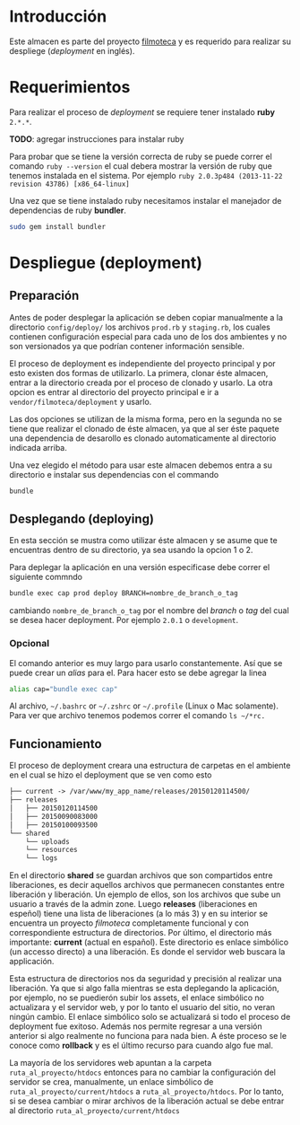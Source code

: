 # Introducción

Este almacen es parte del proyecto [filmoteca](https://github.com/filmoteca/filmoteca) y es requerido para realizar su despliege (*deployment* en inglés).

# Requerimientos

Para realizar el proceso de *deployment* se requiere tener instalado
**ruby** `2.*.*`.

**TODO**: agregar instrucciones para instalar ruby
 
Para probar que se tiene la versión correcta de ruby se puede correr
el comando `ruby --version` el cual debera mostrar la versión de ruby
que tenemos instalada en el sistema. Por ejemplo 
`ruby 2.0.3p484 (2013-11-22 revision 43786) [x86_64-linux]`

Una vez que se tiene instalado ruby necesitamos instalar el manejador
de dependencias de ruby **bundler**. 

```bash
sudo gem install bundler
```

# Despliegue (deployment)

## Preparación

Antes de poder desplegar la aplicación se deben copiar manualmente 
a la directorio `config/deploy/` los archivos `prod.rb` y 
`staging.rb`, los cuales contienen configuración especial para cada uno
de los dos ambientes y no son versionados ya que podrían contener 
información sensible.

El proceso de deployment es independiente del proyecto principal y por esto existen dos formas de utilizarlo. La primera, clonar éste almacen, entrar a la directorio creada por el proceso de clonado y usarlo. La otra opcion es entrar al directorio del proyecto principal e ir a `vendor/filmoteca/deployment` y usarlo.

Las dos opciones se utilizan de la misma forma, pero en la segunda no se tiene que realizar el clonado de éste almacen, ya que al ser éste paquete una dependencia de desarollo es clonado automaticamente al directorio indicada arriba.

Una vez elegido el método para usar este almacen debemos entra a su directorio e instalar sus dependencias con el commando

```bash
bundle
```

## Desplegando (deploying)

En esta sección se mustra como utilizar éste almacen y se asume que te encuentras dentro de su directorio, ya sea usando la opcion 1 o 2.

Para deplegar la aplicación en una versión especificase debe correr el siguiente commndo

```bash
bundle exec cap prod deploy BRANCH=nombre_de_branch_o_tag
```

cambiando `nombre_de_branch_o_tag` por el nombre del *branch* o *tag* del cual se desea hacer deployment. Por ejemplo `2.0.1` o `development`. 

### Opcional

El comando anterior es muy largo para usarlo constantemente. Así que se puede crear un *alias* para el. Para hacer esto se debe agregar la linea

```bash
alias cap="bundle exec cap"
```
Al archivo, `~/.bashrc` or `~/.zshrc` or `~/.profile` (Linux o Mac solamente). Para ver que archivo tenemos podemos correr el comando `ls ~/*rc.`

## Funcionamiento

El proceso de deployment creara una estructura de carpetas en el ambiente en el cual se hizo el deployment que se ven como esto

```txt
├── current -> /var/www/my_app_name/releases/20150120114500/
├── releases
│   ├── 20150120114500
│   ├── 20150090083000
│   ├── 20150100093500
└── shared
    └── uploads
    └── resources
    └── logs
```

En el directorio **shared** se guardan archivos que son compartidos entre liberaciones, es decir aquellos archivos que permanecen constantes entre liberación y liberación. Un ejemplo de ellos, son los archivos que sube un usuario a través de la admin zone. Luego **releases** (liberaciones en espeñol) tiene una lista de liberaciones (a lo más 3) y en su interior se encuentra un proyecto *filmoteca* completamente funcional y con correspondiente estructura de directorios. Por último, el directorio más importante: **current** (actual en español). Este directorio es enlace simbólico (un accesso directo) a una liberación. Es donde el servidor web buscara la applicación.

Esta estructura de directorios nos da seguridad y precisión al realizar una liberación. Ya que si algo falla mientras se esta deplegando la aplicación, por ejemplo, no se puedierón subir los assets, el enlace simbólico no actualizara y el servidor web, y por lo tanto el usuario del sitio, no veran ningún cambio. El enlace simbólico solo se actualizará si todo el proceso de deployment fue exitoso. Además nos permite regresar a una versión anterior si algo realmente no funciona para nada bien. A éste proceso se le conoce como **rollback** y es el último recurso para cuando algo fue mal.

La mayoría de los servidores web apuntan a la carpeta `ruta_al_proyecto/htdocs` entonces para no cambiar la configuración del servidor se crea, manualmente, un enlace simbólico de `ruta_al_proyecto/current/htdocs` a `ruta_al_proyecto/htdocs`. Por lo tanto, si se desea cambiar o mirar archivos de la liberación actual se debe entrar al directorio `ruta_al_proyecto/current/htdocs`
